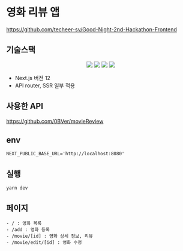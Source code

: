 # 영화 리뷰 앱

https://github.com/techeer-sv/Good-Night-2nd-Hackathon-Frontend

## 기술스택

<p align="center">
<img src="https://img.shields.io/badge/next.js-000000?style=for-the-badge&logo=next.js&logoColor=white"> <img src="https://img.shields.io/badge/TypeScript-3178C6?style=for-the-badge&logo=TypeScript&logoColor=white"> <img src="https://img.shields.io/badge/mui-007FFF?style=for-the-badge&logo=mui&logoColor=white"> <img src="https://img.shields.io/badge/reactquery-FF4154?style=for-the-badge&logo=reactquery&logoColor=white">
</p>

- Next.js 버전 12
- API router, SSR 일부 적용


## 사용한 API

https://github.com/0BVer/movieReview

## env

```
NEXT_PUBLIC_BASE_URL='http://localhost:8080'
```

## 실행
```
yarn dev
```

## 페이지

```
- / : 영화 목록
- /add : 영화 등록
- /movie/[id] : 영화 상세 정보, 리뷰
- /movie/edit/[id] : 영화 수정
```
